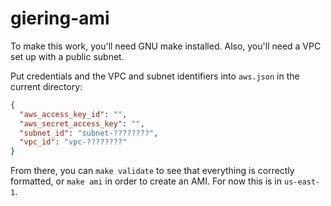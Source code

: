 # giering-ami

To make this work, you'll need GNU make installed.  Also, you'll need a VPC set
up with a public subnet.

Put credentials and the VPC and subnet identifiers into `aws.json` in the
current directory:

```json
{
  "aws_access_key_id": "",
  "aws_secret_access_key": "",
  "subnet_id": "subnet-????????",
  "vpc_id": "vpc-????????"
}
```

From there, you can `make validate` to see that everything is correctly
formatted, or `make ami` in order to create an AMI.  For now this is in
`us-east-1`.

